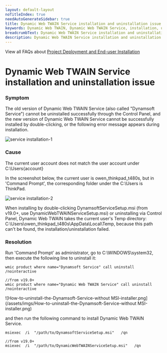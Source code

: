 ```yaml
---
layout: default-layout
noTitleIndex: true
needAutoGenerateSidebar: true
title: Dynamic Web TWAIN Service installation and uninstallation issue
keywords: Dynamic Web TWAIN, Dynamic Web TWAIN Service, installation, uninstallation
breadcrumbText: Dynamic Web TWAIN Service installation and uninstallation issue
description: Dynamic Web TWAIN Service installation and uninstallation issue
---
```


View all FAQs about [Project Deployment and End-user Installation](
https://www.dynamsoft.com/web-twain/docs/faq/#project-deployment-and-end-user-installation)

# Dynamic Web TWAIN Service installation and uninstallation issue


### Symptom

The old version of Dynamic Web TWAIN Service (also called "Dynamsoft Service") cannot be uninstalled successfully through the Control Panel, and the new version of Dynamic Web TWAIN Service cannot be successfully installed by double-clicking, or the following error message appears during installation.

![service installation-1](/assets/imgs/service-installation-1.png)

### Cause

The current user account does not match the user account under C:\Users\{account}

In the screenshot below, the current user is owen_thinkpad_t480s, but in 'Command Prompt', the corresponding folder under the C:\Users is ThinkPad.

![service installation-2](/assets/imgs/service-installation-2.png)

When installing by double-clicking DynamsoftServiceSetup.msi (from v19.0+, use DynamicWebTWAINServiceSetup.msi) or uninstalling via Control Panel, Dynamic Web TWAIN takes the current user's Temp directory:
C:\Users\owen_thinkpad_t480s\AppData\Local\Temp, because this path can't be found, the installation/uninstallation failed.

### Resolution

Run 'Command Prompt' as administrator, go to C:\WINDOWS\system32, then execute the following line to uninstall it:

``` shell
wmic product where name="Dynamsoft Service" call uninstall /nointeractive

//from v19.0+
wmic product where name="Dynamic Web TWAIN Service" call uninstall /nointeractive
```

![How-to-uninstall-the-Dynamsoft-Service-without MSI-installer.png](/assets/imgs/How-to-uninstall-the-Dynamsoft-Service-without MSI-installer.png)

and then run the following command to install Dynamic Web TWAIN Service.

``` shell
msiexec  /i  "/path/to/DynamsoftServiceSetup.msi"   /qn

//from v19.0+
msiexec  /i  "/path/to/DynamicWebTWAINServiceSetup.msi"   /qn
```
